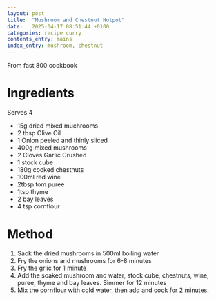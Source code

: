 ```yaml
---
layout: post
title:  "Mushroom and Chestnut Hotpot"
date:   2025-04-17 08:51:44 +0100
categories: recipe curry
contents_entry: mains
index_entry: mushroom, chestnut
---
```


From fast 800 cookbook


# Ingredients
Serves 4
- 15g dried mixed muchrooms
- 2 tbsp Olive Oil
- 1 Onion peeled and thinly sliced
- 400g mixed mushrooms
- 2 Cloves Garlic Crushed
- 1 stock cube
- 180g cooked chestnuts
- 100ml red wine
- 2tbsp tom puree
- 1tsp thyme
- 2 bay leaves
- 4 tsp cornflour

# Method

1. Saok the dried mushrooms in 500ml boiling water
1. Fry the onions and mushrooms for 6-8 minutes
1. Fry the grlic for 1 minute
1. Add the soaked mushroom and water, stock cube, chestnuts, wine,
puree, thyme and bay leaves. Simmer for 12 minutes
1. Mix the cornflour with cold water, then add and cook for 2 minutes.
